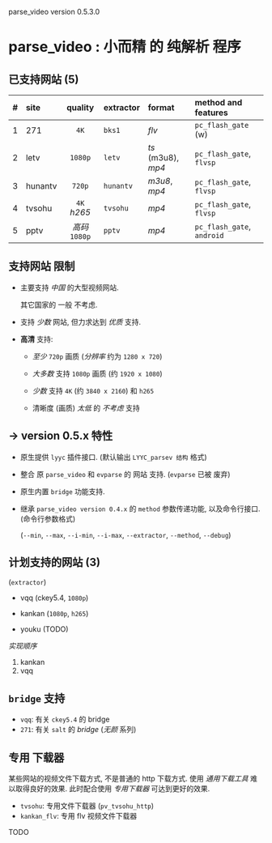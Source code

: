 <!-- parsev.md, parse_video/doc/, <https://github.com/sceext2/parse_video>
   - language: Chinese (zh_cn) 
   - version 0.1.1.0 test201601022226
  -->

parse_video version 0.5.3.0

# parse_video : 小而精 的 纯解析 程序


## 已支持网站 (5)

|  # | site | quality | extractor | format | method and features |
| -: | :--- | :-----: | :-------- | :----- | :------------------ |
|  1 | 271     | `4K`          | `bks1`    | *flv*              | `pc_flash_gate` (w)        |
|  2 | letv    | `1080p`       | `letv`    | *ts* (m3u8), *mp4* | `pc_flash_gate`, `flvsp`   |
|  3 | hunantv | `720p`        | `hunantv` | *m3u8*, *mp4*      | `pc_flash_gate`, `flvsp`   |
|  4 | tvsohu  | `4K` *h265*   | `tvsohu`  | *mp4*              | `pc_flash_gate`, `flvsp`   |
|  5 | pptv    | *高码* `1080p` | `pptv`    | *mp4*              | `pc_flash_gate`, `android` |


## 支持网站 限制

+ 主要支持 *中国* 的大型视频网站. 
  
  其它国家的 一般 不考虑. 

+ 支持 *少数* 网站, 但力求达到 *优质* 支持. 

+ **高清** 支持: 
  
  + *至少* `720p` 画质 (*分辨率* 约为 `1280 x 720`)
  
  + *大多数* 支持 `1080p` 画质 (约 `1920 x 1080`)
  
  + *少数* 支持 `4K` (约 `3840 x 2160`) 和 `h265` 
  
  + 清晰度 (画质) *太低* 的 *不考虑* 支持


## -> version 0.5.x 特性

+ 原生提供 `lyyc` 插件接口. (默认输出 `LYYC_parsev 结构` 格式)

+ 整合 原 `parse_video` 和 `evparse` 的 网站 支持. (`evparse` 已被 废弃)

+ 原生内置 `bridge` 功能支持. 

+ 继承 `parse_video version 0.4.x` 的 `method` 参数传递功能, 
  以及命令行接口. (命令行参数格式)
  
  (`--min`, `--max`, `--i-min`, `--i-max`, `--extractor`, `--method`, `--debug`)


## 计划支持的网站 (3)
(`extractor`)

+ vqq (ckey5.4, `1080p`)
+ kankan (`1080p`, `h265`)

+ youku (TODO)

*实现顺序*

1. kankan
2. vqq


## `bridge` 支持

+ `vqq`: 有关 `ckey5.4` 的 bridge
+ `271`: 有关 `salt` 的 *bridge* (*无颜* 系列)


## 专用 下载器

某些网站的视频文件下载方式, 不是普通的 http 下载方式. 
使用 *通用下载工具* 难以取得良好的效果. 
此时配合使用 *专用下载器* 可达到更好的效果. 

+ `tvsohu`: 专用文件下载器 (`pv_tvsohu_http`)
+ `kankan_flv`: 专用 flv 视频文件下载器

TODO


<!-- end parsev.md -->


